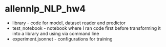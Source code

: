 # allennlp_NLP_hw4

* library - code for model, dataset reader and predictor
* test_notebook - notebook where I ran code first before transforming it into a library and using via command line
* experiment.jsonnet - configurations for training

